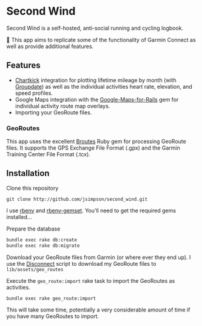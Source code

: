 # Second Wind

Second Wind is a self-hosted, anti-social running and cycling logbook.

:running: This app aims to replicate some of the functionality of Garmin Connect as well as provide additional features.

## Features

+ [Chartkick](https://github.com/ankane/chartkick) integration for plotting lifetime mileage by month (with [Groupdate](https://github.com/ankane/groupdate)) as well as the individual activities heart rate, elevation, and speed profiles.
+ Google Maps integration with the [Google-Maps-for-Rails](https://github.com/apneadiving/Google-Maps-for-Rails) gem for individual activity route map overlays.
+ Importing your GeoRoute files.

### GeoRoutes

This app uses the excellent [Broutes](https://github.com/adambird/broutes) Ruby gem for processing GeoRoute files. It supports the GPS Exchange File Format (.gpx) and the Garmin Training Center File Format (.tcx).

## Installation

Clone this repository

```git
git clone http://github.com/jsimpson/second_wind.git
```

I use [rbenv](https://github.com/sstephenson/rbenv) and [rbenv-gemset](https://github.com/jf/rbenv-gemset). You'll need to get the required gems installed...

Prepare the database

```sh
bundle exec rake db:create
bundle exec rake db:migrate
```

Download your GeoRoute files from Garmin (or where ever they end up). I use the [Disconnect](https://gist.github.com/jsimpson/174beffe4e32222cf4da) script to download my GeoRoute files to `lib/assets/geo_routes`

Execute the `geo_route:import` rake task to import the GeoRoutes as activities.

```sh
bundle exec rake geo_route:import
```

This will take some time, potentially a very considerable amount of time if you have many GeoRoutes to import.
